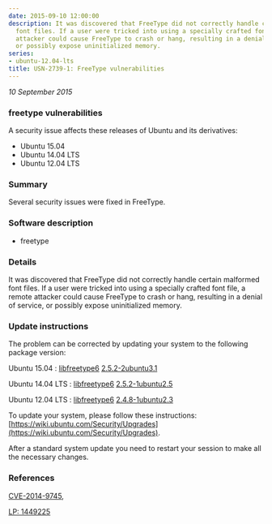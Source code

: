 ```yaml
---
date: 2015-09-10 12:00:00
description: It was discovered that FreeType did not correctly handle certain malformed
  font files. If a user were tricked into using a specially crafted font file, a remote
  attacker could cause FreeType to crash or hang, resulting in a denial of service,
  or possibly expose uninitialized memory.
series:
- ubuntu-12.04-lts
title: USN-2739-1: FreeType vulnerabilities
---
```


*10 September 2015*

### freetype vulnerabilities

A security issue affects these releases of Ubuntu and its derivatives:

* Ubuntu 15.04
* Ubuntu 14.04 LTS
* Ubuntu 12.04 LTS

### Summary

Several security issues were fixed in FreeType. 

### Software description

* freetype 

### Details

It was discovered that FreeType did not correctly handle certain malformed font files. If a user were tricked into using a specially crafted font file, a remote attacker could cause FreeType to crash or hang, resulting in a denial of service, or possibly expose uninitialized memory. 

### Update instructions

The problem can be corrected by updating your system to the following package version:

Ubuntu 15.04
 : [libfreetype6](https://launchpad.net/ubuntu/+source/freetype) <span> [2.5.2-2ubuntu3.1](https://launchpad.net/ubuntu/+source/freetype/2.5.2-2ubuntu3.1) </span> 

Ubuntu 14.04 LTS
 : [libfreetype6](https://launchpad.net/ubuntu/+source/freetype) <span> [2.5.2-1ubuntu2.5](https://launchpad.net/ubuntu/+source/freetype/2.5.2-1ubuntu2.5) </span> 

Ubuntu 12.04 LTS
 : [libfreetype6](https://launchpad.net/ubuntu/+source/freetype) <span> [2.4.8-1ubuntu2.3](https://launchpad.net/ubuntu/+source/freetype/2.4.8-1ubuntu2.3) </span> 

To update your system, please follow these instructions: [https://wiki.ubuntu.com/Security/Upgrades](https://wiki.ubuntu.com/Security/Upgrades).

After a standard system update you need to restart your session to make all the necessary changes. 

### References

 
 [CVE-2014-9745](http://people.ubuntu.com/~ubuntu-security/cve/CVE-2014-9745), 

 [LP: 1449225](https://launchpad.net/bugs/1449225)